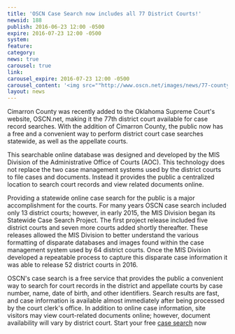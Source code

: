 ```yaml
---
title: 'OSCN Case Search now includes all 77 District Courts!'
newsid: 188
publish: 2016-06-23 12:00 -0500
expire: 2016-07-23 12:00 -0500
system: 
feature: 
category: 
news: true
carousel: true
link: 
carousel_expire: 2016-07-23 12:00 -0500
carousel_content: '<img src=""http://www.oscn.net/images/news/77-county-case-search-carousel.jpg"" alt=""77 counties on case search""/>'
layout: news
---
```

<p>Cimarron County was recently added to the Oklahoma Supreme Court's website, OSCN.net, making it the 77th district court available for case record searches.  With the addition of Cimarron County, the public now has a free and a convenient way to perform district court case searches statewide, as well as the appellate courts.</p>
<p>This searchable online database was designed and developed by the MIS Division of the Administrative Office of Courts (AOC). This technology does not replace the two case management systems used by the district courts to file cases and documents.  Instead it provides the public a centralized location to search court records and view related documents online.</p>
<p>Providing a statewide online case search for the public is a major accomplishment for the courts.  For many years OSCN case search included only 13 district courts; however, in early 2015, the MIS Division began its Statewide Case Search Project. The first project release included five district courts and seven more courts added shortly thereafter. These releases allowed the MIS Division to better understand the various formatting of disparate databases and images found within the case management system used by 64 district courts. Once the MIS Division developed a repeatable process to capture this disparate case information it was able to release 52 district courts in 2016.</p>
<p>OSCN's case search is a free service that provides the public a convenient way to search for court records in the district and appellate courts by case number, name, date of birth, and other identifiers. Search results are fast, and case information is available almost immediately after being processed by the court clerk's office. In addition to online case information, site visitors may view court-related documents online; however, document availability will vary by district court.
Start your free <a href="http://www.oscn.net/dockets/search.aspx" target="_blank">case search</a> now</p>